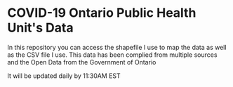 # COVID-19 Ontario Public Health Unit's Data
In this repository you can access the shapefile I use to map the data as well as the CSV file I use.
This data has been complied from multiple sources and the Open Data from the Government of Ontario

It will be updated daily by 11:30AM EST

